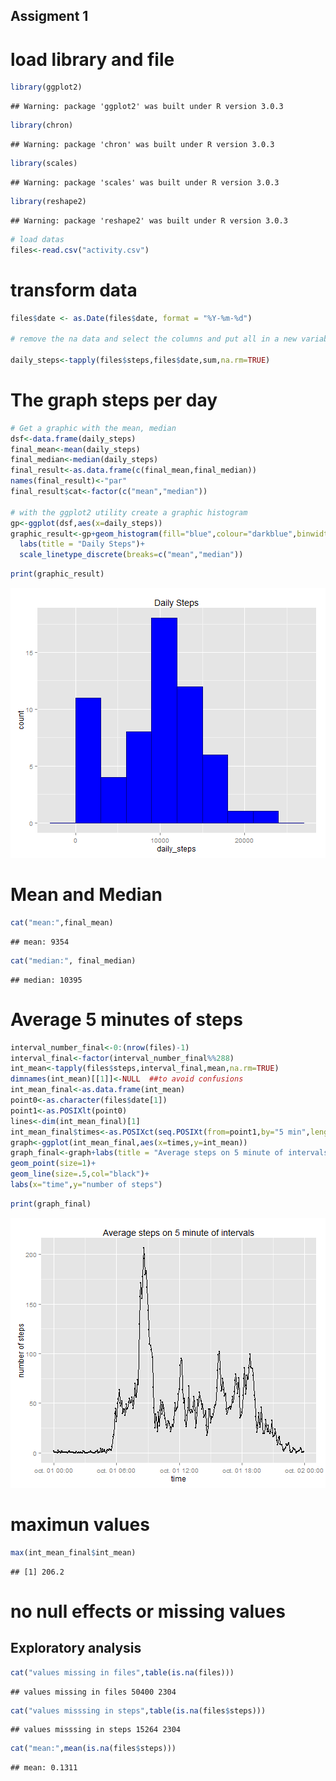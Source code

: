 ## Assigment 1

# load library and file


```r
library(ggplot2)
```

```
## Warning: package 'ggplot2' was built under R version 3.0.3
```

```r
library(chron)
```

```
## Warning: package 'chron' was built under R version 3.0.3
```

```r
library(scales)
```

```
## Warning: package 'scales' was built under R version 3.0.3
```

```r
library(reshape2)
```

```
## Warning: package 'reshape2' was built under R version 3.0.3
```

```r
# load datas 
files<-read.csv("activity.csv")
```

# transform data


```r
files$date <- as.Date(files$date, format = "%Y-%m-%d")

# remove the na data and select the columns and put all in a new variable

daily_steps<-tapply(files$steps,files$date,sum,na.rm=TRUE)
```

#  The graph  steps per day


```r
# Get a graphic with the mean, median 
dsf<-data.frame(daily_steps)
final_mean<-mean(daily_steps)
final_median<-median(daily_steps)
final_result<-as.data.frame(c(final_mean,final_median))
names(final_result)<-"par"
final_result$cat<-factor(c("mean","median"))

# with the ggplot2 utility create a graphic histogram
gp<-ggplot(dsf,aes(x=daily_steps))
graphic_result<-gp+geom_histogram(fill="blue",colour="darkblue",binwidth=3000)+
  labs(title = "Daily Steps")+
  scale_linetype_discrete(breaks=c("mean","median")) 
```


```r
print(graphic_result)
```

![plot of chunk unnamed-chunk-4](figure/unnamed-chunk-4.png) 
# Mean and Median


```r
cat("mean:",final_mean)
```

```
## mean: 9354
```

```r
cat("median:", final_median)
```

```
## median: 10395
```
# Average 5 minutes of steps

```r
interval_number_final<-0:(nrow(files)-1)
interval_final<-factor(interval_number_final%%288)
int_mean<-tapply(files$steps,interval_final,mean,na.rm=TRUE)
dimnames(int_mean)[[1]]<-NULL  ##to avoid confusions
int_mean_final<-as.data.frame(int_mean)
point0<-as.character(files$date[1])
point1<-as.POSIXlt(point0)
lines<-dim(int_mean_final)[1]
int_mean_final$times<-as.POSIXct(seq.POSIXt(from=point1,by="5 min",length.out=lines))
graph<-ggplot(int_mean_final,aes(x=times,y=int_mean))
graph_final<-graph+labs(title = "Average steps on 5 minute of intervals")+
geom_point(size=1)+
geom_line(size=.5,col="black")+
labs(x="time",y="number of steps")
```


```r
print(graph_final)
```

![plot of chunk unnamed-chunk-7](figure/unnamed-chunk-7.png) 
# maximun values

```r
max(int_mean_final$int_mean)
```

```
## [1] 206.2
```

# no null effects or missing values
## Exploratory analysis

```r
cat("values missing in files",table(is.na(files)))
```

```
## values missing in files 50400 2304
```

```r
cat("values misssing in steps",table(is.na(files$steps)))
```

```
## values misssing in steps 15264 2304
```

```r
cat("mean:",mean(is.na(files$steps)))
```

```
## mean: 0.1311
```

